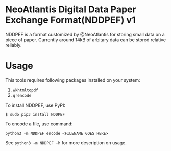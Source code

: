 NeoAtlantis Digital Data Paper Exchange Format(NDDPEF) v1
=========================================================

NDDPEF is a format customized by @NeoAtlantis for storing small data on a piece
of paper. Currently around 14kB of arbitary data can be stored relative
reliably.

Usage
=====

This tools requires following packages installed on your system:

1. `wkhtmltopdf`
2. `qrencode`

To install NDDPEF, use PyPI:

```
$ sudo pip3 install NDDPEF
```

To encode a file, use command:

```
python3 -m NDDPEF encode <FILENAME GOES HERE>
```

See `python3 -m NDDPEF -h` for more description on usage.
